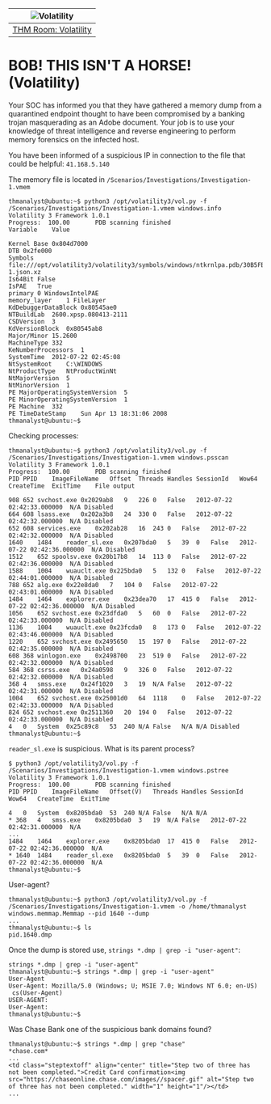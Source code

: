 | ![Volatility](/_static/images/volatility-room-banner.png)
|:--:|
| [THM Room: Volatility](https://tryhackme.com/room/volatility) |

# BOB! THIS ISN'T A HORSE! (Volatility)

Your SOC has informed you that they have gathered a memory dump from a quarantined endpoint thought to have been 
compromised by a banking trojan masquerading as an Adobe document. Your job is to use your knowledge of threat 
intelligence and reverse engineering to perform memory forensics on the infected host.

You have been informed of a suspicious IP in connection to the file that could be helpful: `41.168.5.140`

The memory file is located in `/Scenarios/Investigations/Investigation-1.vmem`

```text
thmanalyst@ubuntu:~$ python3 /opt/volatility3/vol.py -f /Scenarios/Investigations/Investigation-1.vmem windows.info
Volatility 3 Framework 1.0.1
Progress:  100.00		PDB scanning finished                     
Variable	Value

Kernel Base	0x804d7000
DTB	0x2fe000
Symbols	file:///opt/volatility3/volatility3/symbols/windows/ntkrnlpa.pdb/30B5FB31AE7E4ACAABA750AA241FF331-1.json.xz
Is64Bit	False
IsPAE	True
primary	0 WindowsIntelPAE
memory_layer	1 FileLayer
KdDebuggerDataBlock	0x80545ae0
NTBuildLab	2600.xpsp.080413-2111
CSDVersion	3
KdVersionBlock	0x80545ab8
Major/Minor	15.2600
MachineType	332
KeNumberProcessors	1
SystemTime	2012-07-22 02:45:08
NtSystemRoot	C:\WINDOWS
NtProductType	NtProductWinNt
NtMajorVersion	5
NtMinorVersion	1
PE MajorOperatingSystemVersion	5
PE MinorOperatingSystemVersion	1
PE Machine	332
PE TimeDateStamp	Sun Apr 13 18:31:06 2008
thmanalyst@ubuntu:~$ 
```

Checking processes:

```text
thmanalyst@ubuntu:~$ python3 /opt/volatility3/vol.py -f /Scenarios/Investigations/Investigation-1.vmem windows.psscan
Volatility 3 Framework 1.0.1
Progress:  100.00		PDB scanning finished                     
PID	PPID	ImageFileName	Offset	Threads	Handles	SessionId	Wow64	CreateTime	ExitTime	File output

908	652	svchost.exe	0x2029ab8	9	226	0	False	2012-07-22 02:42:33.000000 	N/A	Disabled
664	608	lsass.exe	0x202a3b8	24	330	0	False	2012-07-22 02:42:32.000000 	N/A	Disabled
652	608	services.exe	0x202ab28	16	243	0	False	2012-07-22 02:42:32.000000 	N/A	Disabled
1640	1484	reader_sl.exe	0x207bda0	5	39	0	False	2012-07-22 02:42:36.000000 	N/A	Disabled
1512	652	spoolsv.exe	0x20b17b8	14	113	0	False	2012-07-22 02:42:36.000000 	N/A	Disabled
1588	1004	wuauclt.exe	0x225bda0	5	132	0	False	2012-07-22 02:44:01.000000 	N/A	Disabled
788	652	alg.exe	0x22e8da0	7	104	0	False	2012-07-22 02:43:01.000000 	N/A	Disabled
1484	1464	explorer.exe	0x23dea70	17	415	0	False	2012-07-22 02:42:36.000000 	N/A	Disabled
1056	652	svchost.exe	0x23dfda0	5	60	0	False	2012-07-22 02:42:33.000000 	N/A	Disabled
1136	1004	wuauclt.exe	0x23fcda0	8	173	0	False	2012-07-22 02:43:46.000000 	N/A	Disabled
1220	652	svchost.exe	0x2495650	15	197	0	False	2012-07-22 02:42:35.000000 	N/A	Disabled
608	368	winlogon.exe	0x2498700	23	519	0	False	2012-07-22 02:42:32.000000 	N/A	Disabled
584	368	csrss.exe	0x24a0598	9	326	0	False	2012-07-22 02:42:32.000000 	N/A	Disabled
368	4	smss.exe	0x24f1020	3	19	N/A	False	2012-07-22 02:42:31.000000 	N/A	Disabled
1004	652	svchost.exe	0x25001d0	64	1118	0	False	2012-07-22 02:42:33.000000 	N/A	Disabled
824	652	svchost.exe	0x2511360	20	194	0	False	2012-07-22 02:42:33.000000 	N/A	Disabled
4	0	System	0x25c89c8	53	240	N/A	False	N/A	N/A	Disabled
thmanalyst@ubuntu:~$ 
```
`reader_sl.exe` is suspicious. What is its parent process?

```text
$ python3 /opt/volatility3/vol.py -f /Scenarios/Investigations/Investigation-1.vmem windows.pstree
Volatility 3 Framework 1.0.1
Progress:  100.00		PDB scanning finished                     
PID	PPID	ImageFileName	Offset(V)	Threads	Handles	SessionId	Wow64	CreateTime	ExitTime

4	0	System	0x8205bda0	53	240	N/A	False	N/A	N/A
* 368	4	smss.exe	0x8205bda0	3	19	N/A	False	2012-07-22 02:42:31.000000 	N/A
...
1484	1464	explorer.exe	0x8205bda0	17	415	0	False	2012-07-22 02:42:36.000000 	N/A
* 1640	1484	reader_sl.exe	0x8205bda0	5	39	0	False	2012-07-22 02:42:36.000000 	N/A
thmanalyst@ubuntu:~$
```

User-agent?

```text
thmanalyst@ubuntu:~$ python3 /opt/volatility3/vol.py -f /Scenarios/Investigations/Investigation-1.vmem -o /home/thmanalyst windows.memmap.Memmap --pid 1640 --dump
...
thmanalyst@ubuntu:~$ ls
pid.1640.dmp
```

Once the dump is stored use, `strings *.dmp | grep -i "user-agent"`:

```text
strings *.dmp | grep -i "user-agent"
thmanalyst@ubuntu:~$ strings *.dmp | grep -i "user-agent"
User-Agent
User-Agent: Mozilla/5.0 (Windows; U; MSIE 7.0; Windows NT 6.0; en-US)
 cs(User-Agent)
USER-AGENT:
User-Agent:
thmanalyst@ubuntu:~$ 
```

Was Chase Bank one of the suspicious bank domains found?

```text
thmanalyst@ubuntu:~$ strings *.dmp | grep "chase"
*chase.com*
...
<td class="steptextoff" align="center" title="Step two of three has not been completed.">Credit Card confirmation<img src="https://chaseonline.chase.com/images//spacer.gif" alt="Step two of three has not been completed." width="1" height="1"/></td>
...
```